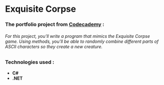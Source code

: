 # Exquisite Corpse

### The portfolio project from [Codecademy](http://codecademy.com) :
###### For this project, you’ll write a program that mimics the Exquisite Corpse game. Using methods, you’ll be able to randomly combine different parts of ASCII characters so they create a new creature.


### Technologies used :
* **C#**
* **.NET**
